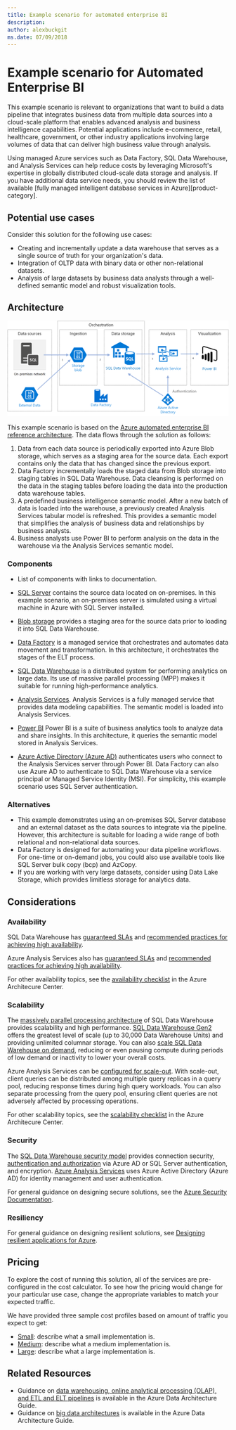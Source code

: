 ```yaml
---
title: Example scenario for automated enterprise BI
description: 
author: alexbuckgit
ms.date: 07/09/2018
---
```

# Example scenario for Automated Enterprise BI

This example scenario is relevant to organizations that want to build a data pipeline that integrates business data from multiple data sources into a cloud-scale platform that enables advanced analysis and business intelligence capabilities. Potential applications include e-commerce, retail, healthcare, government, or other industry applications involving large volumes of data that can deliver high business value through analysis. 

Using managed Azure services such as Data Factory, SQL Data Warehouse, and Analysis Services can help reduce costs by leveraging Microsoft's expertise in globally distributed cloud-scale data storage and analysis. If you have additional data service needs, you should review the list of available [fully managed intelligent database services in Azure][product-category].

## Potential use cases

Consider this solution for the following use cases:

* Creating and incrementally update a data warehouse that serves as a single source of truth for your organization's data.
* Integration of OLTP data with binary data or other non-relational datasets.
* Analysis of large datasets by business data analysts through a well-defined semantic model and robust visualization tools.

## Architecture

![Architecture for automated enterprise BI][architecture]

This example scenario is based on the [Azure automated enterprise BI reference architecture](/azure/architecture/reference-architectures/data/enterprise-bi-adf). The data flows through the solution as follows:

1. Data from each data source is periodically exported into Azure Blob storage, which serves as a staging area for the source data. Each export contains only the data that has changed since the previous export. 
2. Data Factory incrementally loads the staged data from Blob storage into staging tables in SQL Data Warehouse. Data cleansing is performed on the data in the staging tables before loading the data into the production data warehouse tables.
3. A predefined business intelligence semantic model. After a new batch of data is loaded into the warehouse, a previously created Analysis Services tabular model is refreshed. This provides a semantic model that simplifies the analysis of business data and relationships by business analysts.  
4. Business analysts use Power BI to perform analysis on the data in the warehouse via the Analysis Services semantic model.

### Components

* List of components with links to documentation.

* [SQL Server](/sql/sql-server) contains the source data located on on-premises. In this example scenario, an on-premises server is simulated using a virtual machine in Azure with SQL Server installed.
* [Blob storage](/azure/storage/blobs) provides a staging area for the source data prior to loading it into SQL Data Warehouse.
* [Data Factory](/azure/data-factory) is a managed service that orchestrates and automates data movement and transformation. In this architecture, it orchestrates the stages of the ELT process.
* [SQL Data Warehouse](/azure/sql-data-warehouse) is a distributed system for performing analytics on large data. Its use of massive parallel processing (MPP) makes it suitable for running high-performance analytics.
* [Analysis Services](/azure/analysis-services). Analysis Services is a fully managed service that provides data modeling capabilities. The semantic model is loaded into Analysis Services.
* [Power BI](/power-bi) Power BI is a suite of business analytics tools to analyze data and share insights. In this architecture, it queries the semantic model stored in Analysis Services.
* [Azure Active Directory (Azure AD)](/azure/active-directory/) authenticates users who connect to the Analysis Services server through Power BI. Data Factory can also use Azure AD to authenticate to SQL Data Warehouse via a service principal or Managed Service Identity (MSI). For simplicity, this example scenario uses SQL Server authentication.

### Alternatives

* This example demonstrates using an on-premises SQL Server database and an external dataset as the data sources to integrate via the pipeline. However, this architecture is suitable for loading a wide range of both relational and non-relational data sources.
* Data Factory is designed for automating your data pipeline workflows. For one-time or on-demand jobs, you could also use available tools like SQL Server bulk copy (bcp) and AzCopy.
* If you are working with very large datasets, consider using Data Lake Storage, which provides limitless storage for analytics data.
 
## Considerations

### Availability

SQL Data Warehouse has [guaranteed SLAs](azure.microsoft.com/support/legal/sla/sql-data-warehouse/v1_0/) and [recommended practices for achieving high availability](/azure/sql-data-warehouse/sql-data-warehouse-best-practices).

Azure Analysis Services also has [guaranteed SLAs](azure.microsoft.com/support/legal/sla/analysis-services/v1_0/) and [recommended practices for achieving high availability](/azure/analysis-services/analysis-services-bcdr).

For other availability topics, see the [availability checklist][availability] in the Azure Architecure Center.

### Scalability

The [massively parallel processing architecture](/azure/sql-data-warehouse/massively-parallel-processing-mpp-architecture) of SQL Data Warehouse provides scalability and high performance. [SQL Data Warehouse Gen2](/azure/sql-data-warehouse/memory-and-concurrency-limits) offers the greatest level of scale (up to 30,000 Data Warehouse Units) and providing unlimited columnar storage. You can also [scale SQL Data Warehouse on demand](/azure/sql-data-warehouse/sql-data-warehouse-manage-compute-overview), reducing or even pausing compute during periods of low demand or inactivity to lower your overall costs.

Azure Analysis Services can be [configured for scale-out](/azure/analysis-services/analysis-services-scale-out). With scale-out, client queries can be distributed among multiple query replicas in a query pool, reducing response times during high query workloads. You can also separate processing from the query pool, ensuring client queries are not adversely affected by processing operations. 

For other scalability topics, see the [scalability checklist][scalability] in the Azure Architecure Center.

### Security

The [SQL Data Warehouse security model](/azure/sql-data-warehouse/sql-data-warehouse-overview-manage-security) provides connection security, [authentication and authorization](/azure/sql-data-warehouse/sql-data-warehouse-authentication) via Azure AD or SQL Server authentication, and encryption. [Azure Analysis Services](/azure/analysis-services/analysis-services-manage-users) uses Azure Active Directory (Azure AD) for identity management and user authentication. 

For general guidance on designing secure solutions, see the [Azure Security Documentation][security].

### Resiliency

For general guidance on designing resilient solutions, see [Designing resilient applications for Azure][resiliency].

## Pricing

To explore the cost of running this solution, all of the services are pre-configured in the cost calculator.  To see how the pricing would change for your particular use case, change the appropriate variables to match your expected traffic.

We have provided three sample cost profiles based on amount of traffic you expect to get:

* [Small][small-pricing]: describe what a small implementation is.
* [Medium][medium-pricing]: describe what a medium implementation is.
* [Large][large-pricing]: describe what a large implementation is.

## Related Resources

* Guidance on [data warehousing, online analytical processing (OLAP), and ETL and ELT pipelines](/azure/architecture/data-guide/relational-data/) is available in the Azure Data Architecture Guide.
* Guidance on [big data architectures](/azure/architecture/data-guide/big-data/) is available in the Azure Data Architecture Guide.

<!-- links -->
[small-pricing]: https://azure.com/e/
[medium-pricing]: https://azure.com/e/
[large-pricing]: https://azure.com/e/
[architecture]: ./images/architecture-automated-enterprise-bi.png
[availability]: /azure/architecture/checklist/availability
[resource-groups]: /azure/azure-resource-manager/resource-group-overview
[resiliency]: /azure/architecture/resiliency/
[security]: /azure/security/
[scalability]: /azure/architecture/checklist/scalability

